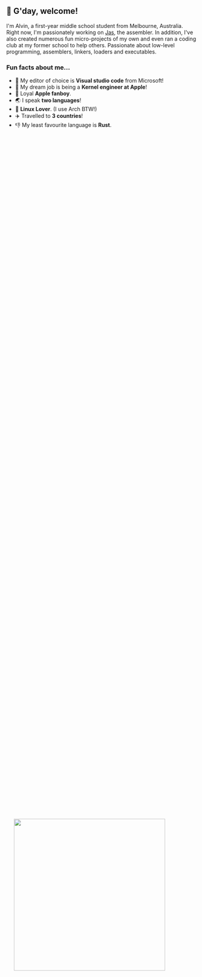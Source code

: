 ## 👋 G'day, welcome!
I'm Alvin, a first-year middle school student from Melbourne, Australia. Right now, I'm passionately working on [Jas](https://github.com/cheng-alvin/jas), the assembler. In addition, I've also created numerous fun micro-projects of my own and even ran a coding club at my former school to help others. Passionate about low-level programming, assemblers, linkers, loaders and executables.

### Fun facts about me...
- 📝 My editor of choice is **Visual studio code** from Microsoft!
- 💭 My dream job is being a **Kernel engineer at Apple**!
- 🍎 Loyal **Apple fanboy**.
- 🌏 I speak **two languages**!
- 🐧 **Linux Lover**. (I use Arch BTW!)
- ✈️ Travelled to **3 countries**!
- 👎 My least favourite language is **Rust**.
<div  style="display: flex; align-items: center; text-align: right; height: 100vh; padding-left: 20px;" >
   <img src="https://media.giphy.com/media/MeJgB3yMMwIaHmKD4z/giphy.gif" width="400"> </div>

### My Bucket-list 🪣
- 💻 Write an assembler.
- 📱 Write a mobile app. ✅
- 🇸🇬 Visit SG. ✅
- 💿 Write an operating system.
- 📚 Become a full-stack engineer. ✅
- 🍎 Work at Apple?!?

--- 

*All of my projects on this Github page is completely free for all people visiting. No limitations of use and distribution.*
